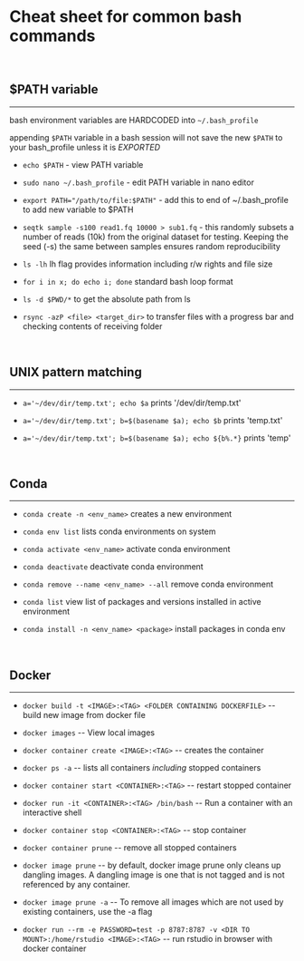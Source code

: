 Cheat sheet for common bash commands
===

</br>

## $PATH variable
***

bash environment variables are HARDCODED into `~/.bash_profile`

appending `$PATH` variable in a bash session will not save the new `$PATH` to your bash_profile unless it is *EXPORTED*


- `echo $PATH` - view PATH variable

- `sudo nano ~/.bash_profile` - edit PATH variable in nano editor

- `export PATH="/path/to/file:$PATH"` - add this to end of ~/.bash_profile to add new variable to $PATH

- `seqtk sample -s100 read1.fq 10000 > sub1.fq` - this randomly subsets a number of reads (10k) from the original dataset for testing. Keeping the seed (-s) the same between samples ensures random reproducibility

- `ls -lh` lh flag provides information including r/w rights and file size

- `for i in x; do echo i; done` standard bash loop format

- `ls -d $PWD/*` to get the absolute path from ls

- `rsync -azP <file> <target_dir>` to transfer files with a progress bar and checking contents of receiving folder

</br>

## UNIX pattern matching
***

- `a='~/dev/dir/temp.txt'; echo $a` prints '/dev/dir/temp.txt'

- `a='~/dev/dir/temp.txt'; b=$(basename $a); echo $b` prints 'temp.txt'

- `a='~/dev/dir/temp.txt'; b=$(basename $a); echo ${b%.*}` prints 'temp'

</br>

## Conda
***

- `conda create -n <env_name>` creates a new environment

- `conda env list` lists conda environments on system

- `conda activate <env_name>` activate conda environment

- `conda deactivate` deactivate conda environment

- `conda remove --name <env_name> --all` remove conda environment

- `conda list` view list of packages and versions installed in active environment

- `conda install -n <env_name> <package>` install packages in conda env

</br>

## Docker
***

- `docker build -t <IMAGE>:<TAG> <FOLDER CONTAINING DOCKERFILE>` -- build new image from docker file

- `docker images` -- View local images

- `docker container create <IMAGE>:<TAG>` -- creates the container

- `docker ps -a` -- lists all containers *including* stopped containers

- `docker container start <CONTAINER>:<TAG>` -- restart stopped container

- `docker run -it <CONTAINER>:<TAG> /bin/bash` -- Run a container with an interactive shell

- `docker container stop <CONTAINER>:<TAG>` -- stop container

- `docker container prune` -- remove all stopped containers

- `docker image prune` -- by default, docker image prune only cleans up dangling images. A dangling image is one that is not tagged and is not referenced by any container.

- `docker image prune -a` -- To remove all images which are not used by existing containers, use the -a flag

- `docker run --rm -e PASSWORD=test -p 8787:8787 -v <DIR TO MOUNT>:/home/rstudio <IMAGE>:<TAG>` -- run rstudio in browser with docker container
